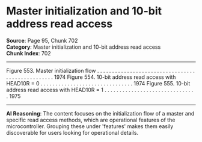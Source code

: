 # Master initialization and 10-bit address read access

**Source**: Page 95, Chunk 702  
**Category**: Master initialization and 10-bit address read access  
**Chunk Index**: 702

---

Figure 553. Master initialization flow . . . . . . . . . . . . . . . . . . . . . . . . . . . . . . . . . . . . . . . . . . . . . . . . . 1974
Figure 554. 10-bit address read access with HEAD10R = 0 . . . . . . . . . . . . . . . . . . . . . . . . . . . . . . . 1974
Figure 555. 10-bit address read access with HEAD10R = 1 . . . . . . . . . . . . . . . . . . . . . . . . . . . . . . . 1975

---

**AI Reasoning**: The content focuses on the initialization flow of a master and specific read access methods, which are operational features of the microcontroller. Grouping these under 'features' makes them easily discoverable for users looking for operational details.
